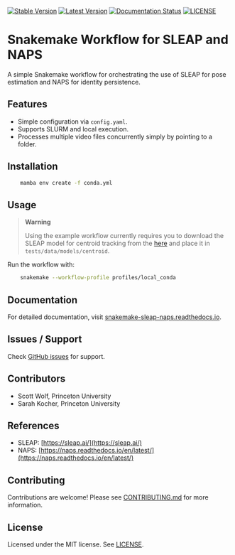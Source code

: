 [![Stable Version](https://img.shields.io/github/v/release/wolfffff/snakemake-sleap-naps?label=stable)](https://github.com/wolfffff/snakemake-sleap-naps/releases/)
[![Latest Version](https://img.shields.io/github/v/release/wolfffff/snakemake-sleap-naps?include_prereleases&label=latest)](https://github.com/wolfffff/snakemake-sleap-naps/releases/)
[![Documentation Status](https://readthedocs.org/projects/snakemake-sleap-naps/badge/?version=latest)](https://snakemake-sleap-naps.readthedocs.io/en/latest/?badge=latest)
[![LICENSE](https://img.shields.io/github/license/wolfffff/snakemake-sleap-naps)](https://github.com/wolfffff/snakemake-sleap-naps/blob/main/LICENSE.md)

# Snakemake Workflow for SLEAP and NAPS

A simple Snakemake workflow for orchestrating the use of SLEAP for pose estimation and NAPS for identity persistence.


## Features

- Simple configuration via `config.yaml`.
- Supports SLURM and local execution.
- Processes multiple video files concurrently simply by pointing to a folder.

## Installation

```bash
    mamba env create -f conda.yml
```

## Usage

> **Warning**
> 
> Using the example workflow currently requires you to download the SLEAP model for centroid tracking from the [here](https://drive.google.com/file/d/1BrA-MHWbaaG-az4UwfgkIE6eN42OyMvr/view?usp=sharing) and place it in `tests/data/models/centroid`.

Run the workflow with:

```bash
    snakemake --workflow-profile profiles/local_conda
```

## Documentation

For detailed documentation, visit [snakemake-sleap-naps.readthedocs.io](https://snakemake-sleap-naps.readthedocs.io/en/latest/).


## Issues / Support

Check [GitHub issues](https://github.com/wolfffff/snakemake-sleap-naps/issues) for support.

## Contributors

- Scott Wolf, Princeton University
- Sarah Kocher, Princeton University

## References

- SLEAP: [https://sleap.ai/](https://sleap.ai/)
- NAPS: [https://naps.readthedocs.io/en/latest/](https://naps.readthedocs.io/en/latest/)

## Contributing

Contributions are welcome! Please see [CONTRIBUTING.md](https://github.com/wolfffff/snakemake-sleap-naps/blob/main/CONTRIBUTING.md) for more information.

## License

Licensed under the MIT license. See [LICENSE](https://github.com/wolfffff/snakemake-sleap-naps/blob/main/LICENSE.md).